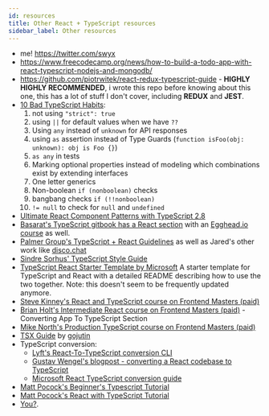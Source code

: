 ```yaml
---
id: resources
title: Other React + TypeScript resources
sidebar_label: Other resources
---
```


- me! <https://twitter.com/swyx>
- https://www.freecodecamp.org/news/how-to-build-a-todo-app-with-react-typescript-nodejs-and-mongodb/
- <https://github.com/piotrwitek/react-redux-typescript-guide> - **HIGHLY HIGHLY RECOMMENDED**, i wrote this repo before knowing about this one, this has a lot of stuff I don't cover, including **REDUX** and **JEST**.
- [10 Bad TypeScript Habits](https://startup-cto.net/10-bad-typescript-habits-to-break-this-year/):
  1. not using `"strict": true`
  2. using `||` for default values when we have `??`
  3. Using `any` instead of `unknown` for API responses
  4. using `as` assertion instead of Type Guards (`function isFoo(obj: unknown): obj is Foo {}`)
  5. `as any` in tests
  6. Marking optional properties instead of modeling which combinations exist by extending interfaces
  7. One letter generics
  8. Non-boolean `if (nonboolean)` checks
  9. bangbang checks `if (!!nonboolean)`
  10. `!= null` to check for `null` and `undefined`
- [Ultimate React Component Patterns with TypeScript 2.8](https://levelup.gitconnected.com/ultimate-react-component-patterns-with-typescript-2-8-82990c516935)
- [Basarat's TypeScript gitbook has a React section](https://basarat.gitbook.io/typescript/tsx/react) with an [Egghead.io course](https://egghead.io/courses/use-typescript-to-develop-react-applications) as well.
- [Palmer Group's TypeScript + React Guidelines](https://github.com/palmerhq/typescript) as well as Jared's other work like [disco.chat](https://github.com/jaredpalmer/disco.chat)
- [Sindre Sorhus' TypeScript Style Guide](https://github.com/sindresorhus/typescript-definition-style-guide)
- [TypeScript React Starter Template by Microsoft](https://github.com/Microsoft/TypeScript-React-Starter) A starter template for TypeScript and React with a detailed README describing how to use the two together. Note: this doesn't seem to be frequently updated anymore.
- [Steve Kinney's React and TypeScript course on Frontend Masters (paid)](https://frontendmasters.com/courses/react-typescript/)
- [Brian Holt's Intermediate React course on Frontend Masters (paid)](https://frontendmasters.com/courses/intermediate-react/converting-the-app-to-typescript/) - Converting App To TypeScript Section
- [Mike North's Production TypeScript course on Frontend Masters (paid)](https://frontendmasters.com/courses/production-typescript/)
- [TSX Guide](https://jenil.github.io/chota/) by [gojutin](https://github.com/gojutin/www.tsx.guide)
- TypeScript conversion:
  - [Lyft's React-To-TypeScript conversion CLI](https://github.com/lyft/react-javascript-to-typescript-transform)
  - [Gustav Wengel's blogpost - converting a React codebase to TypeScript](http://www.gustavwengel.dk/converting-typescript-to-javascript-part-1)
  - [Microsoft React TypeScript conversion guide](https://github.com/Microsoft/TypeScript-React-Conversion-Guide#typescript-react-conversion-guide)
- [Matt Pocock's Beginner's Typescript Tutorial](https://github.com/total-typescript/beginners-typescript-tutorial)
- [Matt Pocock's React with TypeScript Tutorial](https://www.totaltypescript.com/tutorials/react-with-typescript)
- [You?](https://github.com/typescript-cheatsheets/react/issues/new).
